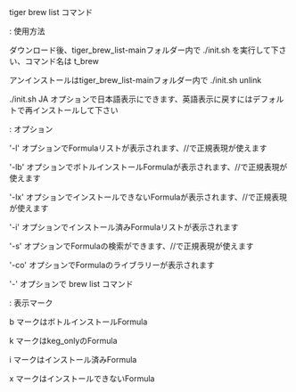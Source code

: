 tiger brew list コマンド

: 使用方法

ダウンロード後、tiger_brew_list-mainフォルダー内で ./init.sh を実行して下さい、コマンド名は t_brew

アンインストールはtiger_brew_list-mainフォルダー内で ./init.sh unlink

./init.sh JA オプションで日本語表示にできます、英語表示に戻すにはデフォルトで再インストールして下さい

: オプション

'-l' オプションでFormulaリストが表示されます、//で正規表現が使えます

'-lb' オプションでボトルインストールFormulaが表示されます、//で正規表現が使えます

'-lx' オプションでインストールできないFormulaが表示されます、//で正規表現が使えます

'-i' オプションでインストール済みFormulaリストが表示されます

'-s' オプションでFormulaの検索ができます、//で正規表現が使えます

'-co' オプションでFormulaのライブラリーが表示されます

'-' オプションで brew list コマンド

: 表示マーク

b マークはボトルインストールFormula

k マークはkeg_onlyのFormula

i マークはインストール済みFormula

x マークはインストールできないFormula
